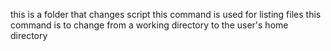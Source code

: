 this is a folder that changes script
this command is used for listing files
this command is to change from a working directory to the user's home directory

